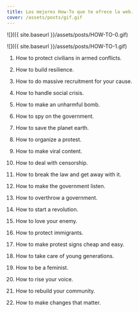 ```yaml
---
title: Los mejores How-To que te ofrece la web.
cover: /assets/posts/gif.gif
---
```

![]({{ site.baseurl }}/assets/posts/HOW-TO-0.gif)

![]({{ site.baseurl }}/assets/posts/HOW-TO-1.gif)

1. How to protect civilians in armed conflicts.

2. How to build resilience.

3. How to do massive recruitment for your cause.

4. How to handle social crisis.

5. How to make an unharmful bomb.

6. How to spy on the government.

7. How to save the planet earth.

8. How to organize a protest.

9. How to make viral content.

10. How to deal with censorship.

11. How to break the law and get away with it.

12. How to make the government listen.

13. How to overthrow a government.

14. How to start a revolution.

15. How to love your enemy.

16. How to protect immigrants.

17. How to make protest signs cheap and easy.

18. How to take care of young generations.

19. How to be a feminist.

20. How to rise your voice.

21. How to rebuild your community.

22. How to make changes that matter.

